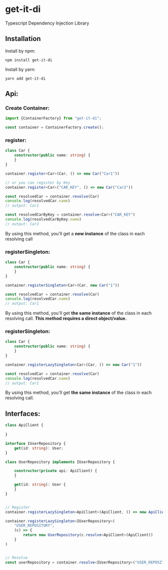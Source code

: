 # get-it-di

Typescript Dependency Injection Library

## Installation

Install by npm:

```
npm install get-it-di
```

Install by yarn:

```
yarn add get-it-di
```

## Api:

### Create Container:

```ts
import {ContainerFactory} from "get-it-di";

const container = ContainerFactory.create();
```

### register:

```ts
class Car {
    constructor(public name: string) {
    }
}

container.register<Car>(Car, () => new Car("Car1"))

// or you can register by Key
container.register<Car>("CAR_KEY", () => new Car("Car2"))

const resolvedCar = container.resolve(Car)
console.log(resolvedCar.name)
// output: Car1

const resolvedCarByKey = container.resolve<Car>("CAR_KEY")
console.log(resolvedCarByKey.name)
// output: Car2
```

By using this method, you'll get a **new instance** of the class in each resolving call

### registerSingleton:

```ts
class Car {
    constructor(public name: string) {
    }
}

container.registerSingleton<Car>(Car, new Car("1"))

const resolvedCar = container.resolve(Car)
console.log(resolvedCar.name)
// output: Car1
```

By using this method, you'll get **the same instance** of the class in each resolving call.
**This method requires a direct object/value.**

### registerSingleton:

```ts
class Car {
    constructor(public name: string) {
    }
}

container.registerLazySingleton<Car>(Car, () => new Car("1"))

const resolvedCar = container.resolve(Car)
console.log(resolvedCar.name)
// output: Car1
```

By using this method, you'll get **the same instance** of the class in each resolving call.

## Interfaces:
```ts
class ApiClient {
    
}

interface IUserRepository {
    get(id: string): User;
}

class UserRepository implements IUserRepository {

    constructor(private api: ApiClient) {
    }

    get(id: string): User {
    }
}


// Register
container.registerLazySingleton<ApiClient>(ApiClient, () => new ApiClient())

container.registerLazySingleton<IUserRepository>(
    "USER_REPOSITORY",
    (c) => {
        return new UserRepository(c.resolve<ApiClient>(ApiClient))
    }
)


// Resolve
const userRepository = container.resolve<IUserRepository>("USER_REPOSITORY")
```

